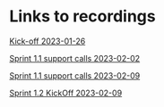 # Links to recordings

[Kick-off 2023-01-26](https://www.youtube.com/watch?v=VbaJULfcHz8)

[Sprint 1.1 support calls 2023-02-02](https://www.youtube.com/watch?v=HDqNItbsmAE)

[Sprint 1.1 support calls 2023-02-09](https://www.youtube.com/watch?v=HDqNItbsmAE)

[Sprint 1.2 KickOff 2023-02-09](https://www.youtube.com/watch?v=vsemMxGn60k)
